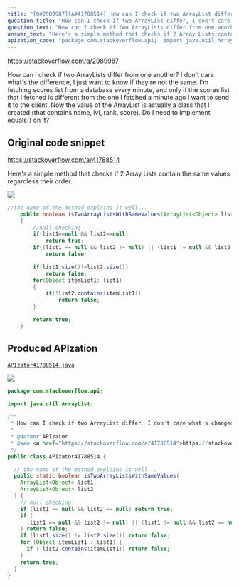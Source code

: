 ```yaml
---
title: "[Q#2989987][A#41788514] How can I check if two ArrayList differ, I don't care what's changed"
question_title: "How can I check if two ArrayList differ, I don't care what's changed"
question_text: "How can I check if two ArrayLists differ from one another? I don't care what's the difference, I just want to know if they're not the same. I'm fetching scores list from a database every minute, and only if the scores list that I fetched is different from the one I fetched a minute ago I want to send it to the client. Now the value of the ArrayList is actually a class that I created (that contains name, lvl, rank, score). Do I need to implement equals() on it?"
answer_text: "Here's a simple method that checks if 2 Array Lists contain the same values regardless their order."
apization_code: "package com.stackoverflow.api;  import java.util.ArrayList;  /**  * How can I check if two ArrayList differ, I don't care what's changed  *  * @author APIzator  * @see <a href=\"https://stackoverflow.com/a/41788514\">https://stackoverflow.com/a/41788514</a>  */ public class APIzator41788514 {    // the name of the method explains it well...   public static boolean isTwoArrayListsWithSameValues(     ArrayList<Object> list1,     ArrayList<Object> list2   ) {     // null checking     if (list1 == null && list2 == null) return true;     if (       (list1 == null && list2 != null) || (list1 != null && list2 == null)     ) return false;     if (list1.size() != list2.size()) return false;     for (Object itemList1 : list1) {       if (!list2.contains(itemList1)) return false;     }     return true;   } }"
---
```


https://stackoverflow.com/q/2989987

How can I check if two ArrayLists differ from one another? I don&#x27;t care what&#x27;s the difference, I just want to know if they&#x27;re not the same.
I&#x27;m fetching scores list from a database every minute, and only if the scores list that I fetched is different from the one I fetched a minute ago I want to send it to the client.
Now the value of the ArrayList is actually a class that I created (that contains name, lvl, rank, score).
Do I need to implement equals() on it?



## Original code snippet

https://stackoverflow.com/a/41788514

Here&#x27;s a simple method that checks if 2 Array Lists contain the same values regardless their order.

<div class="code-logo"><img src="/stackoverflow.png" /></div>

```java
//the name of the method explains it well...
    public boolean isTwoArrayListsWithSameValues(ArrayList<Object> list1, ArrayList<Object> list2)
    {
        //null checking
        if(list1==null && list2==null)
            return true;
        if((list1 == null && list2 != null) || (list1 != null && list2 == null))
            return false;

        if(list1.size()!=list2.size())
            return false;
        for(Object itemList1: list1)
        {
            if(!list2.contains(itemList1))
                return false;
        }

        return true;
    }
```

## Produced APIzation

[`APIzator41788514.java`](https://github.com/pasqualesalza/apization-temp/raw/main/data/search/APIzator41788514.java)

<div class="code-logo"><img src="/apizator.png" /></div>

```java
package com.stackoverflow.api;

import java.util.ArrayList;

/**
 * How can I check if two ArrayList differ, I don't care what's changed
 *
 * @author APIzator
 * @see <a href="https://stackoverflow.com/a/41788514">https://stackoverflow.com/a/41788514</a>
 */
public class APIzator41788514 {

  // the name of the method explains it well...
  public static boolean isTwoArrayListsWithSameValues(
    ArrayList<Object> list1,
    ArrayList<Object> list2
  ) {
    // null checking
    if (list1 == null && list2 == null) return true;
    if (
      (list1 == null && list2 != null) || (list1 != null && list2 == null)
    ) return false;
    if (list1.size() != list2.size()) return false;
    for (Object itemList1 : list1) {
      if (!list2.contains(itemList1)) return false;
    }
    return true;
  }
}

```